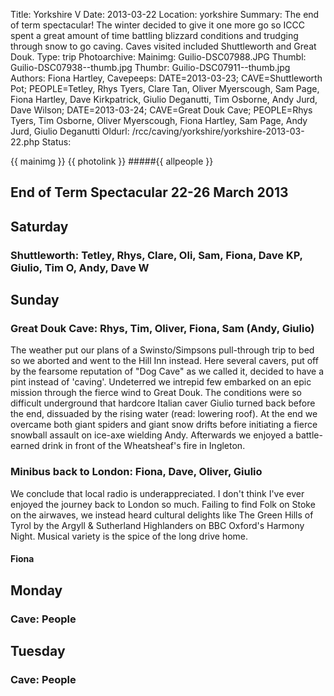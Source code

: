 Title: Yorkshire V
Date: 2013-03-22
Location: yorkshire
Summary: The end of term spectacular! The winter decided to give it one more go so ICCC spent a great amount of time battling blizzard conditions and trudging through snow to go caving. Caves visited included Shuttleworth and Great Douk.
Type: trip
Photoarchive:
Mainimg: Guilio-DSC07988.JPG
Thumbl: Guilio-DSC07938--thumb.jpg
Thumbr: Guilio-DSC07911--thumb.jpg
Authors: Fiona Hartley,
Cavepeeps: DATE=2013-03-23; CAVE=Shuttleworth Pot; PEOPLE=Tetley, Rhys Tyers, Clare Tan, Oliver Myerscough, Sam Page, Fiona Hartley, Dave Kirkpatrick, Giulio Deganutti, Tim Osborne, Andy Jurd, Dave Wilson;
           DATE=2013-03-24; CAVE=Great Douk Cave; PEOPLE=Rhys Tyers, Tim Osborne, Oliver Myerscough, Fiona Hartley, Sam Page, Andy Jurd, Giulio Deganutti
Oldurl: /rcc/caving/yorkshire/yorkshire-2013-03-22.php
Status:

{{ mainimg }}
{{ photolink }}
#####{{ allpeople }}

##  End of Term Spectacular 22-26 March 2013

##  Saturday

###  Shuttleworth: Tetley, Rhys, Clare, Oli, Sam, Fiona, Dave KP, Giulio, Tim O, Andy, Dave W

##  Sunday

###  Great Douk Cave: Rhys, Tim, Oliver, Fiona, Sam (Andy, Giulio)

The weather put our plans of a Swinsto/Simpsons pull-through trip to bed so we aborted and went to the Hill Inn instead. Here several cavers, put off by the fearsome reputation of "Dog Cave" as we called it, decided to have a pint instead of 'caving'. Undeterred we intrepid few embarked on an epic mission through the fierce wind to Great Douk. The conditions were so difficult underground that hardcore Italian caver Giulio turned back before the end, dissuaded by the rising water (read: lowering roof). At the end we overcame both giant spiders and giant snow drifts before initiating a fierce snowball assault on ice-axe wielding Andy. Afterwards we enjoyed a battle-earned drink in front of the Wheatsheaf's fire in Ingleton.

###  Minibus back to London: Fiona, Dave, Oliver, Giulio

We conclude that local radio is underappreciated. I don't think I've ever enjoyed the journey back to London so much. Failing to find Folk on Stoke on the airwaves, we instead heard cultural delights like The Green Hills of Tyrol by the Argyll &amp; Sutherland Highlanders on BBC Oxford's Harmony Night. Musical variety is the spice of the long drive home.

####  Fiona

##  Monday

###  Cave: People

##  Tuesday

###  Cave: People
